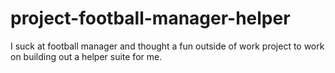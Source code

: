 # project-football-manager-helper
I suck at football manager and thought a fun outside of work project to work on building out a helper suite for me.

